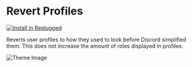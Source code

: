 # Revert Profiles
[![Install in Replugged](https://img.shields.io/badge/-Install%20in%20Replugged-blue?style=for-the-badge&logo=none)](https://replugged.dev/install?identifier=btw.bitslayn.revertProfiles)

Reverts user profiles to how they used to look before Discord simplified them. This does not increase the amount of roles displayed in profiles.

![Theme Image](https://raw.githubusercontent.com/Bitslayn/RepluggedAddons/main/plugins/btw.bitslayn.revertProfiles/images/thumb.png)
